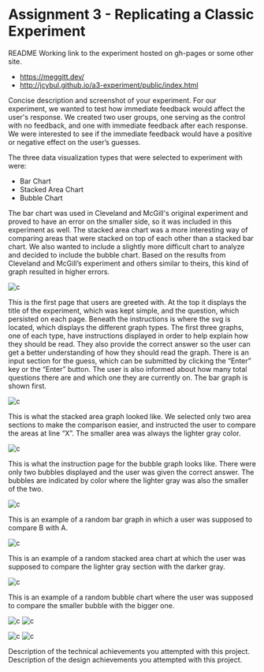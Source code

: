 Assignment 3 - Replicating a Classic Experiment  
===
README
Working link to the experiment hosted on gh-pages or some other site.
* https://meggitt.dev/ 
* http://jcybul.github.io/a3-experiment/public/index.html

Concise description and screenshot of your experiment.
For our experiment, we wanted to test how immediate feedback would affect the user's response. We created two user groups, one serving as the control with no feedback, and one with immediate feedback after each response. We were interested to see if the immediate feedback would have a positive or negative effect on the user’s guesses. 

The three data visualization types that were selected to experiment with were:

- Bar Chart
- Stacked Area Chart
- Bubble Chart


The bar chart was used in Cleveland and McGill's original experiment and proved to have an error on the smaller side, so it was included in this experiment as well. The stacked area chart was a more interesting way of comparing areas that were stacked on top of each other than a stacked bar chart. We also wanted to include a slightly more difficult chart to analyze and decided to include the bubble chart. Based on the results from Cleveland and McGill’s experiment and others similar to theirs, this kind of graph resulted in higher errors. 


![c](img/p1.png)

This is the first page that users are greeted with. At the top it displays the title of the experiment, which was kept simple, and the question, which persisted on each page. Beneath the instructions is where the svg is located, which displays the different graph types. The first three graphs, one of each type, have instructions displayed in order to help explain how they should be read. They also provide the correct answer so the user can get a better understanding of how they should read the graph. There is an input section for the guess, which can be submitted by clicking the “Enter” key or the “Enter” button. The user is also informed about how many total questions there are and which one they are currently on. The bar graph is shown first. 

![c](img/p2.png)

This is what the stacked area graph looked like. We selected only two area sections to make the comparison easier, and instructed the user to compare the areas at line “X”. The smaller area was always the lighter gray color. 


![c](img/p3.png)

This is what the instruction page for the bubble graph looks like. There were only two bubbles displayed and the user was given the correct answer. The bubbles are indicated by color where the lighter gray was also the smaller of the two. 

![c](img/p4.png)

This is an example of a random bar graph in which a user was supposed to compare B with A. 

![c](img/p5.png)

This is an example of a random stacked area chart at which the user was supposed to compare the lighter gray section with the darker gray. 

![c](img/p6.png)

This is an example of a random bubble chart where the user was supposed to compare the smaller bubble with the bigger one.


![c](img/correcy_ans.PNG)
![c](img/wrong_answer.png)

![c](confidence_intervals.png)
![c](confidence_intervals_box.png)


Description of the technical achievements you attempted with this project.
Description of the design achievements you attempted with this project.



